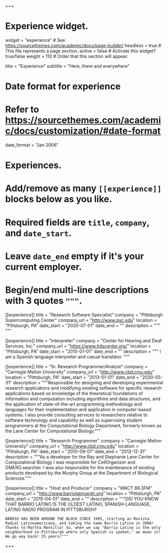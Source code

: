+++
# Experience widget.
widget = "experience"  # See https://sourcethemes.com/academic/docs/page-builder/
headless = true  # This file represents a page section.
active = false  # Activate this widget? true/false
weight = 110  # Order that this section will appear.

title = "Experience"
subtitle = "Here, there and everywhere"

# Date format for experience
#   Refer to https://sourcethemes.com/academic/docs/customization/#date-format
date_format = "Jan 2006"

# Experiences.
#   Add/remove as many `[[experience]]` blocks below as you like.
#   Required fields are `title`, `company`, and `date_start`.
#   Leave `date_end` empty if it's your current employer.
#   Begin/end multi-line descriptions with 3 quotes `"""`.
[[experience]]
  title = "Research Software Specialist"
  company = "Pittsburgh Supercomputing Center"
  company_url = "http://www.psc.edu"
  location = "Pittsburgh, PA"
  date_start = "2020-07-01"
  date_end = ""
  description = """
  """

[[experience]]
title = "Interpreter"
  company = "Center for Hearing and Deaf Services, Inc."
  company_url = "https://www.hdscenter.org/"
  location = "Pittsburgh, PA"
  date_start = "2015-01-01"
  date_end = ""
  description = """
  I am a Spanish language interpreter and casual translator.
  """

[[experience]]
  title = "Sr. Research Programmer/Analyst"
  company = "Carnegie Mellon University"
  company_url = "http://www.cbd.cmu.edu"
  location = "Pittsburgh, PA"
  date_start = "2013-01-01"
  date_end = "2020-05-31"
  description = """Responsible for designing and developing experimental research applications and modifying existing software for specific research applications based on knowledge of the theoretical foundations of information and computation including algorithms and data structures, and the application of state-of-the-art programming methodology and languages for their implementation and application in computer-based systems. I also provide consulting services to researchers relative to software technology and capability as well as supervising student programmers at the Computational Biology Department, formerly known as the Lane Center for Computational Biology."""

[[experience]]
    title = "Research Programmer"
    company = "Carnegie Mellon University"
    company_url = "http://www.cbd.cmu.edu"
    location = "Pittsburgh, PA"
    date_start = "2010-09-01"
    date_end = "2012-12-31"
    description = """As a developer for the Ray and Stephanie Lane Center for Computational Biology I was responsible for CellOrganizer and OMERO.searcher. I was also responsible for the maintenance of existing products developed by the Murphy Group at the Department of Biological Sciences."""

[[experience]]
    title = "Host and Producer"
    company = "WRCT 88.3FM"
    company_url = "http://www.barriolatinopgh.org"
    location = "Pittsburgh, PA"
    date_start = "2015-04-01"
    date_end = ""
    description = """DID YOU KNOW THAT BARRIO LATINO IS THE OLDEST LATINO, SPANISH-LANGUAGE, LATINO RADIO PROGRAM IN PITTSBURGH?

    BARRIO HAS BEEN AROUND THE BLOCK SINCE 1995, starting as Revista Radial Latinoamericana, and taking the name Barrio Latino in 2008! Thanks to Martha Mantilla! So, when we say "Barrio Latino is the only neighborhood in Pittsburgh where only Spanish is spoken," we mean it! We go way back! 25 years!"""


+++
